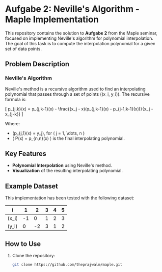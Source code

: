 # Aufgabe 2: Neville's Algorithm - Maple Implementation

This repository contains the solution to **Aufgabe 2** from the Maple seminar, focused on implementing Neville's algorithm for polynomial interpolation. The goal of this task is to compute the interpolation polynomial for a given set of data points.

## Problem Description

### Neville's Algorithm
Neville's method is a recursive algorithm used to find an interpolating polynomial that passes through a set of points \((x_i, y_i)\). The recursive formula is:

\[
p_{j,k}(x) = p_{j,k-1}(x) - \frac{(x_j - x)(p_{j,k-1}(x) - p_{j-1,k-1}(x))}{x_j - x_{j-k}}
\]

Where:
- \(p_{j,1}(x) = y_j\), for \( j = 1, \dots, n \)
- \( P(x) = p_{n,n}(x) \) is the final interpolating polynomial.

## Key Features
- **Polynomial Interpolation** using Neville's method.
- **Visualization** of the resulting interpolating polynomial.

## Example Dataset

This implementation has been tested with the following dataset:

| i  | 1  | 2  | 3  | 4  | 5  |
|----|----|----|----|----|----|
| \(x_i\) | -1 | 0  | 1  | 2  | 3  |
| \(y_i\) | 0  | -2 | 3  | 1  | 2  |

## How to Use

1. Clone the repository:
   ```bash
   git clone https://github.com/theprajwalm/maple.git
